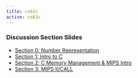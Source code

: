 ```yaml
---
title: cs61c
active: cs61c
---
```


### Discussion Section Slides ###

* [Section 0: Number Representation](https://docs.google.com/presentation/d/1J3Vzbuz1NAiSofTomRzTGcqE2XdIQrRq8r8Qj39s8AU/edit?usp=sharing)
* [Section 1: Intro to C](https://docs.google.com/presentation/d/1XMVaZkgCll1pv5gljTqIyrdXs41wVV7lHoOcomRpYuQ/edit?usp=sharing)
* [Section 2: C Memory Management & MIPS Intro](https://docs.google.com/presentation/d/1Mu0chJmg0kfWWup2rQUSMbYiW_m7f1oPS2WcKQ7K6YA/edit?usp=sharing)
* [Section 3: MIPS II/CALL](https://drive.google.com/open?id=1fWjMSeM1wf14tAPfpA0uWHVbjdgdQdOakEDs81-eFa4)

